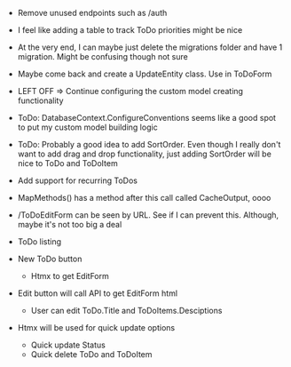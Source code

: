 * Remove unused endpoints such as /auth
* I feel like adding a table to track ToDo priorities might be nice
* At the very end, I can maybe just delete the migrations folder and have 1 migration. Might be confusing though not sure
* Maybe come back and create a UpdateEntity class. Use in ToDoForm
* LEFT OFF => Continue configuring the custom model creating functionality
* ToDo: DatabaseContext.ConfigureConventions seems like a good spot to put my custom model building logic
* ToDo: Probably a good idea to add SortOrder. Even though I really don't want to add drag and drop functionality, just adding SortOrder will be nice to ToDo and ToDoItem
* Add support for recurring ToDos
* MapMethods() has a method after this call called CacheOutput, oooo
* /ToDoEditForm can be seen by URL. See if I can prevent this. Although, maybe it's not too big a deal

* ToDo listing
* New ToDo button
	* Htmx to get EditForm
* Edit button will call API to get EditForm html
	* User can edit ToDo.Title and ToDoItems.Desciptions
* Htmx will be used for quick update options
	* Quick update Status
	* Quick delete ToDo and ToDoItem